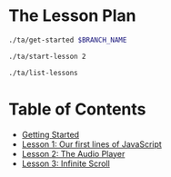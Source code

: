 # The Lesson Plan

```sh
./ta/get-started $BRANCH_NAME
```

```sh
./ta/start-lesson 2
```

```sh
./ta/list-lessons
```
# Table of Contents

* [Getting Started](./lesson-0.md)
* [Lesson 1: Our first lines of JavaScript](./lesson-1.md)
* [Lesson 2: The Audio Player](./lesson-2.md)
* [Lesson 3: Infinite Scroll](./lesson-3.md)

